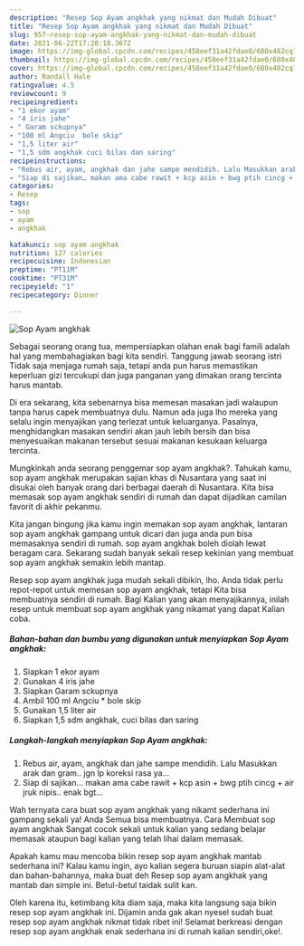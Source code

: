 ```yaml
---
description: "Resep Sop Ayam angkhak yang nikmat dan Mudah Dibuat"
title: "Resep Sop Ayam angkhak yang nikmat dan Mudah Dibuat"
slug: 957-resep-sop-ayam-angkhak-yang-nikmat-dan-mudah-dibuat
date: 2021-06-22T17:28:18.367Z
image: https://img-global.cpcdn.com/recipes/458eef31a42fdae0/680x482cq70/sop-ayam-angkhak-foto-resep-utama.jpg
thumbnail: https://img-global.cpcdn.com/recipes/458eef31a42fdae0/680x482cq70/sop-ayam-angkhak-foto-resep-utama.jpg
cover: https://img-global.cpcdn.com/recipes/458eef31a42fdae0/680x482cq70/sop-ayam-angkhak-foto-resep-utama.jpg
author: Randall Hale
ratingvalue: 4.5
reviewcount: 9
recipeingredient:
- "1 ekor ayam"
- "4 iris jahe"
- " Garam sckupnya"
- "100 ml Angciu  bole skip"
- "1,5 liter air"
- "1,5 sdm angkhak cuci bilas dan saring"
recipeinstructions:
- "Rebus air, ayam, angkhak dan jahe sampe mendidih. Lalu Masukkan arak dan gram.. jgn lp koreksi rasa ya…"
- "Siap di sajikan… makan ama cabe rawit + kcp asin + bwg ptih cincg + air jruk nipis.. enak bgt…"
categories:
- Resep
tags:
- sop
- ayam
- angkhak

katakunci: sop ayam angkhak 
nutrition: 127 calories
recipecuisine: Indonesian
preptime: "PT11M"
cooktime: "PT31M"
recipeyield: "1"
recipecategory: Dinner

---
```



![Sop Ayam angkhak](https://img-global.cpcdn.com/recipes/458eef31a42fdae0/680x482cq70/sop-ayam-angkhak-foto-resep-utama.jpg)

Sebagai seorang orang tua, mempersiapkan olahan enak bagi famili adalah hal yang membahagiakan bagi kita sendiri. Tanggung jawab seorang istri Tidak saja menjaga rumah saja, tetapi anda pun harus memastikan keperluan gizi tercukupi dan juga panganan yang dimakan orang tercinta harus mantab.

Di era  sekarang, kita sebenarnya bisa memesan masakan jadi walaupun tanpa harus capek membuatnya dulu. Namun ada juga lho mereka yang selalu ingin menyajikan yang terlezat untuk keluarganya. Pasalnya, menghidangkan masakan sendiri akan jauh lebih bersih dan bisa menyesuaikan makanan tersebut sesuai makanan kesukaan keluarga tercinta. 



Mungkinkah anda seorang penggemar sop ayam angkhak?. Tahukah kamu, sop ayam angkhak merupakan sajian khas di Nusantara yang saat ini disukai oleh banyak orang dari berbagai daerah di Nusantara. Kita bisa memasak sop ayam angkhak sendiri di rumah dan dapat dijadikan camilan favorit di akhir pekanmu.

Kita jangan bingung jika kamu ingin memakan sop ayam angkhak, lantaran sop ayam angkhak gampang untuk dicari dan juga anda pun bisa memasaknya sendiri di rumah. sop ayam angkhak boleh diolah lewat beragam cara. Sekarang sudah banyak sekali resep kekinian yang membuat sop ayam angkhak semakin lebih mantap.

Resep sop ayam angkhak juga mudah sekali dibikin, lho. Anda tidak perlu repot-repot untuk memesan sop ayam angkhak, tetapi Kita bisa membuatnya sendiri di rumah. Bagi Kalian yang akan menyajikannya, inilah resep untuk membuat sop ayam angkhak yang nikamat yang dapat Kalian coba.

<!--inarticleads1-->

##### Bahan-bahan dan bumbu yang digunakan untuk menyiapkan Sop Ayam angkhak:

1. Siapkan 1 ekor ayam
1. Gunakan 4 iris jahe
1. Siapkan  Garam sckupnya
1. Ambil 100 ml Angciu * bole skip
1. Gunakan 1,5 liter air
1. Siapkan 1,5 sdm angkhak, cuci bilas dan saring




<!--inarticleads2-->

##### Langkah-langkah menyiapkan Sop Ayam angkhak:

1. Rebus air, ayam, angkhak dan jahe sampe mendidih. Lalu Masukkan arak dan gram.. jgn lp koreksi rasa ya…
1. Siap di sajikan… makan ama cabe rawit + kcp asin + bwg ptih cincg + air jruk nipis.. enak bgt…




Wah ternyata cara buat sop ayam angkhak yang nikamt sederhana ini gampang sekali ya! Anda Semua bisa membuatnya. Cara Membuat sop ayam angkhak Sangat cocok sekali untuk kalian yang sedang belajar memasak ataupun bagi kalian yang telah lihai dalam memasak.

Apakah kamu mau mencoba bikin resep sop ayam angkhak mantab sederhana ini? Kalau kamu ingin, ayo kalian segera buruan siapin alat-alat dan bahan-bahannya, maka buat deh Resep sop ayam angkhak yang mantab dan simple ini. Betul-betul taidak sulit kan. 

Oleh karena itu, ketimbang kita diam saja, maka kita langsung saja bikin resep sop ayam angkhak ini. Dijamin anda gak akan nyesel sudah buat resep sop ayam angkhak nikmat tidak ribet ini! Selamat berkreasi dengan resep sop ayam angkhak enak sederhana ini di rumah kalian sendiri,oke!.

